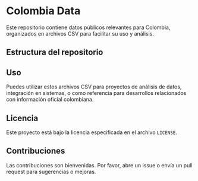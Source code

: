 # Colombia Data

Este repositorio contiene datos públicos relevantes para Colombia, organizados en archivos CSV para facilitar su uso y análisis.

## Estructura del repositorio

## Uso

Puedes utilizar estos archivos CSV para proyectos de análisis de datos, integración en sistemas, o como referencia para desarrollos relacionados con información oficial colombiana.

## Licencia

Este proyecto está bajo la licencia especificada en el archivo `LICENSE`.

## Contribuciones

Las contribuciones son bienvenidas. Por favor, abre un issue o envía un pull request para sugerencias o mejoras.
